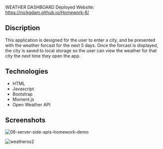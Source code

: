 WEATHER DASHBOARD
Deployed Website: https://nickgdam.github.io/Homework-6/

## Discription
This application is designed for the user to enter a city, and be presented with the weather forcast for the next 5 days.  Once the forcast is displayed, 
the city is saved to local storage so the user can view the weather for that city the next time they open the app.  
## Technologies
- HTML
- Javascript
- Bootstrap
- Moment.js
- Open Weather API


## Screenshots
![06-server-side-apis-homework-demo](https://user-images.githubusercontent.com/68656660/96189088-dd7ed380-0f0d-11eb-89b4-0727cb7804bb.png)

![weatherss2](https://user-images.githubusercontent.com/68656660/96189305-3e0e1080-0f0e-11eb-92a7-b1900b895586.png)
































